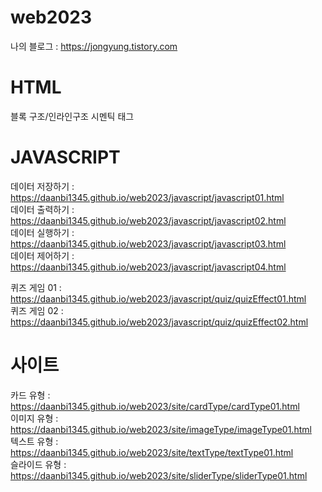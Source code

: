 # web2023

 나의 블로그 : https://jongyung.tistory.com
 
# HTML
블록 구조/인라인구조
시멘틱 태그

# JAVASCRIPT
데이터 저장하기 : https://daanbi1345.github.io/web2023/javascript/javascript01.html  
데이터 출력하기 : https://daanbi1345.github.io/web2023/javascript/javascript02.html  
데이터 실행하기 : https://daanbi1345.github.io/web2023/javascript/javascript03.html   
데이터 제어하기 : https://daanbi1345.github.io/web2023/javascript/javascript04.html   

퀴즈 게임 01 : https://daanbi1345.github.io/web2023/javascript/quiz/quizEffect01.html   
퀴즈 게임 02 : https://daanbi1345.github.io/web2023/javascript/quiz/quizEffect02.html 

# 사이트
카드 유형 :   https://daanbi1345.github.io/web2023/site/cardType/cardType01.html   
이미지 유형 :   https://daanbi1345.github.io/web2023/site/imageType/imageType01.html   
텍스트 유형 :   https://daanbi1345.github.io/web2023/site/textType/textType01.html   
슬라이드 유형 :   https://daanbi1345.github.io/web2023/site/sliderType/sliderType01.html
